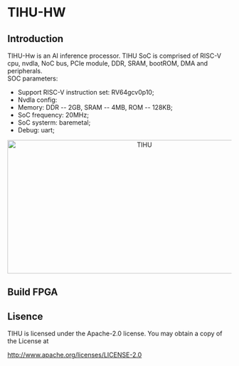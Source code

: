 # TIHU-HW
## Introduction  
TIHU-Hw is an AI inference processor. TIHU SoC is comprised of RISC-V cpu, nvdla, NoC bus, PCIe module, DDR, SRAM, bootROM, DMA and peripherals.  
SOC parameters:  
* Support RISC-V instruction set: RV64gcv0p10;  
* Nvdla config:  
* Memory: DDR -- 2GB, SRAM -- 4MB, ROM -- 128KB;
* SoC frequency: 20MHz;  
* SoC systerm: baremetal;
* Debug: uart;

<div align=center>
<img src="https://github.com/LCAI-TIHU/SW/blob/main/doc/AIPU_structure.png" width="600" height="300" alt="TIHU"/><br/>
</div>

## Build FPGA  

## Lisence  
TIHU is licensed under the Apache-2.0 license. You may obtain a copy of the License at

http://www.apache.org/licenses/LICENSE-2.0
